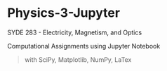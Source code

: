 # Physics-3-Jupyter
SYDE 283 - Electricity, Magnetism, and Optics

Computational Assignments using Jupyter Notebook
> with SciPy, Matplotlib, NumPy, LaTex
